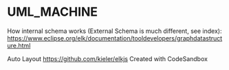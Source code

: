 # UML_MACHINE

How internal schema works (External Schema is much different, see index):
https://www.eclipse.org/elk/documentation/tooldevelopers/graphdatastructure.html

Auto Layout
https://github.com/kieler/elkjs
Created with CodeSandbox
